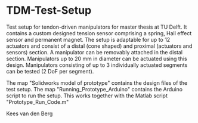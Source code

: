 # TDM-Test-Setup
Test setup for tendon-driven manipulators for master thesis at TU Delft.
It contains a custom designed tension sensor comprising a spring, Hall effect sensor and permanent magnet.
The setup is adaptable for up to 12 actuators and consist of a distal (cone shaped) and proximal (actuators and sensors) section.
A manipulator can be removably attached in the distal section.
Manipulators up to 20 mm in diameter can be actuated using this design.
Manipulators consisting of up to 3 individually actuated segments can be tested (2 DoF per segment).

The map "Solidworks model of prototype" contains the design files of the test setup.
The map "Running_Prototype_Arduino" contains the Arduino script to run the setup. This works together with the Matlab script "Prototype_Run_Code.m"

Kees van den Berg
